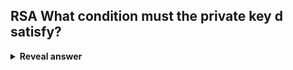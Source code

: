 ## RSA What condition must the private key d satisfy?
<details>
<summary><b>Reveal answer</b></summary>
e * d mod ( phi(N) ) = 1<br><br>e * d mod ( (p-1)(q-1) ) = 1
</details>
